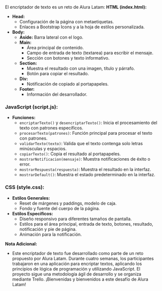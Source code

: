El encriptador de texto es un reto de Alura Latam:
**HTML (index.html):**
- **Head:**
  - Configuración de la página con metaetiquetas.
  - Enlaces a Bootstrap Icons y a la hoja de estilos personalizada.
- **Body:**
  - **Aside:** Barra lateral con el logo.
  - **Main:**
    - Área principal de contenido.
    - Campo de entrada de texto (textarea) para escribir el mensaje.
    - Sección con botones y texto informativo.
  - **Section:**
    - Muestra el resultado con una imagen, título y párrafo.
    - Botón para copiar el resultado.
  - **Div:**
    - Notificación de copiado al portapapeles.
  - **Footer:**
    - Información del desarrollador.

### **JavaScript (script.js):**
- **Funciones:**
  - `encriptarTexto()` y `desencriptarTexto()`: Inicia el procesamiento del texto con patrones específicos.
  - `procesarTexto(patrones)`: Función principal para procesar el texto con patrones.
  - `validarTexto(texto)`: Valida que el texto contenga solo letras minúsculas y espacios.
  - `copiarTexto()`: Copia el resultado al portapapeles.
  - `mostrarNotificacion(mensaje)`: Muestra notificaciones de éxito o error.
  - `mostrarRespuesta(respuesta)`: Muestra el resultado en la interfaz.
  - `mostrarDefault()`: Muestra el estado predeterminado en la interfaz.

### **CSS (style.css):**
- **Estilos Generales:**
  - Reset de márgenes y paddings, modelo de caja.
  - Fondo y fuente del cuerpo de la página.
- **Estilos Específicos:**
  - Diseño responsivo para diferentes tamaños de pantalla.
  - Estilos para el área principal, entrada de texto, botones, resultado, notificación y pie de página.
  - Animación para la notificación.

**Nota Adicional:**
- Este encriptador de texto fue desarrollado como parte de un reto propuesto por Alura Latam. Durante cuatro semanas, los participantes trabajaron en una aplicación para encriptar textos, aplicando los principios de lógica de programación y utilizando JavaScript. El proyecto sigue una metodología ágil de desarrollo y se organiza mediante Trello. ¡Bienvenidas y bienvenidos a este desafío de Alura Latam!
